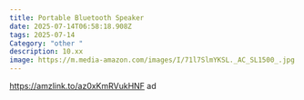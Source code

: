 ```yaml
---
title: Portable Bluetooth Speaker
date: 2025-07-14T06:58:18.908Z
tags: 2025-07-14
Category: "other "
description: 10.xx
image: https://m.media-amazon.com/images/I/71l7SlmYKSL._AC_SL1500_.jpg
---
```

https://amzlink.to/az0xKmRVukHNF ad